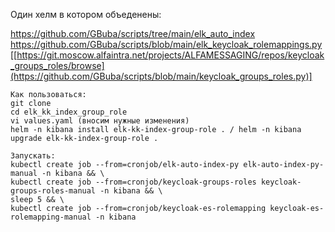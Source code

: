 Один хелм в котором объеденены:

https://github.com/GBuba/scripts/tree/main/elk_auto_index
https://github.com/GBuba/scripts/blob/main/elk_keycloak_rolemappings.py
[[https://git.moscow.alfaintra.net/projects/ALFAMESSAGING/repos/keycloak_groups_roles/browse](https://github.com/GBuba/scripts/blob/main/keycloak_groups_roles.py)]


    Как пользоваться:
    git clone 
    cd elk_kk_index_group_role
    vi values.yaml (вносим нужные изменения)
    helm -n kibana install elk-kk-index-group-role . / helm -n kibana upgrade elk-kk-index-group-role .
    
    Запускать:
    kubectl create job --from=cronjob/elk-auto-index-py elk-auto-index-py-manual -n kibana && \
    kubectl create job --from=cronjob/keycloak-groups-roles keycloak-groups-roles-manual -n kibana && \
    sleep 5 && \
    kubectl create job --from=cronjob/keycloak-es-rolemapping keycloak-es-rolemapping-manual -n kibana
